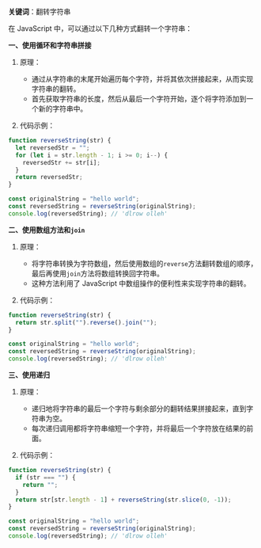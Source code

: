 **关键词**：翻转字符串

在 JavaScript 中，可以通过以下几种方式翻转一个字符串：

**一、使用循环和字符串拼接**

1. 原理：

   - 通过从字符串的末尾开始遍历每个字符，并将其依次拼接起来，从而实现字符串的翻转。
   - 首先获取字符串的长度，然后从最后一个字符开始，逐个将字符添加到一个新的字符串中。

2. 代码示例：

```javascript
function reverseString(str) {
  let reversedStr = "";
  for (let i = str.length - 1; i >= 0; i--) {
    reversedStr += str[i];
  }
  return reversedStr;
}

const originalString = "hello world";
const reversedString = reverseString(originalString);
console.log(reversedString); // 'dlrow olleh'
```

**二、使用数组方法和`join`**

1. 原理：

   - 将字符串转换为字符数组，然后使用数组的`reverse`方法翻转数组的顺序，最后再使用`join`方法将数组转换回字符串。
   - 这种方法利用了 JavaScript 中数组操作的便利性来实现字符串的翻转。

2. 代码示例：

```javascript
function reverseString(str) {
  return str.split("").reverse().join("");
}

const originalString = "hello world";
const reversedString = reverseString(originalString);
console.log(reversedString); // 'dlrow olleh'
```

**三、使用递归**

1. 原理：

   - 递归地将字符串的最后一个字符与剩余部分的翻转结果拼接起来，直到字符串为空。
   - 每次递归调用都将字符串缩短一个字符，并将最后一个字符放在结果的前面。

2. 代码示例：

```javascript
function reverseString(str) {
  if (str === "") {
    return "";
  }
  return str[str.length - 1] + reverseString(str.slice(0, -1));
}

const originalString = "hello world";
const reversedString = reverseString(originalString);
console.log(reversedString); // 'dlrow olleh'
```
